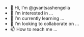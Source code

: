 - 👋 Hi, I’m @gvantsashengelia
- 👀 I’m interested in ...
- 🌱 I’m currently learning ...
- 💞️ I’m looking to collaborate on ...
- 📫 How to reach me ...

<!---
gvantsashengelia/gvantsashengelia is a ✨ special ✨ repository because its `README.md` (this file) appears on your GitHub profile.
You can click the Preview link to take a look at your changes.
--->
